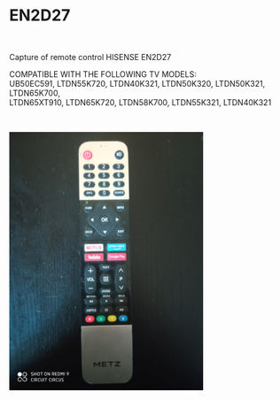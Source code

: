 <h1>EN2D27</h1>

</BR>

Capture of remote control HISENSE EN2D27 

COMPATIBLE WITH THE FOLLOWING TV MODELS:</br>
UB50EC591, LTDN55K720, LTDN40K321, LTDN50K320, LTDN50K321, LTDN65K700, </br>
LTDN65XT910, LTDN65K720, LTDN58K700, LTDN55K321, LTDN40K321

</BR>

<p>
  <img src="https://raw.githubusercontent.com/JonnyBanana/Bananas_Flipper/main/infrared/IMG/METZ_40MTB7000.jpg" width="350">
</p>

</BR>



